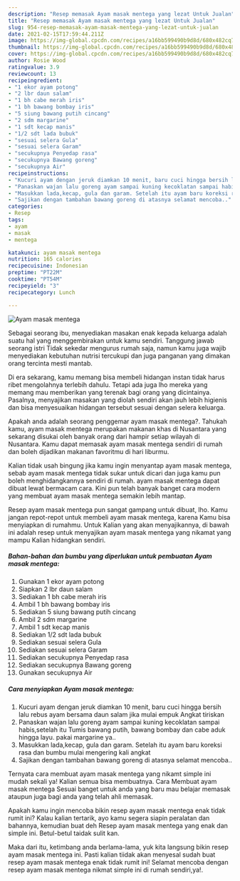 ```yaml
---
description: "Resep memasak Ayam masak mentega yang lezat Untuk Jualan"
title: "Resep memasak Ayam masak mentega yang lezat Untuk Jualan"
slug: 954-resep-memasak-ayam-masak-mentega-yang-lezat-untuk-jualan
date: 2021-02-15T17:59:44.211Z
image: https://img-global.cpcdn.com/recipes/a16bb599490b9d8d/680x482cq70/ayam-masak-mentega-foto-resep-utama.jpg
thumbnail: https://img-global.cpcdn.com/recipes/a16bb599490b9d8d/680x482cq70/ayam-masak-mentega-foto-resep-utama.jpg
cover: https://img-global.cpcdn.com/recipes/a16bb599490b9d8d/680x482cq70/ayam-masak-mentega-foto-resep-utama.jpg
author: Rosie Wood
ratingvalue: 3.9
reviewcount: 13
recipeingredient:
- "1 ekor ayam potong"
- "2 lbr daun salam"
- "1 bh cabe merah iris"
- "1 bh bawang bombay iris"
- "5 siung bawang putih cincang"
- "2 sdm margarine"
- "1 sdt kecap manis"
- "1/2 sdt lada bubuk"
- "sesuai selera Gula"
- "sesuai selera Garam"
- "secukupnya Penyedap rasa"
- "secukupnya Bawang goreng"
- "secukupnya Air"
recipeinstructions:
- "Kucuri ayam dengan jeruk diamkan 10 menit, baru cuci hingga bersih lalu rebus ayam bersama daun salam jika mulai empuk Angkat tiriskan"
- "Panaskan wajan lalu goreng ayam sampai kuning kecoklatan sampai habis,setelah itu Tumis bawang putih, bawang bombay dan cabe aduk hingga layu. pakai margarine ya.."
- "Masukkan lada,kecap, gula dan garam. Setelah itu ayam baru koreksi rasa dan bumbu mulai mengering kali angkat"
- "Sajikan dengan tambahan bawang goreng di atasnya selamat mencoba.."
categories:
- Resep
tags:
- ayam
- masak
- mentega

katakunci: ayam masak mentega 
nutrition: 165 calories
recipecuisine: Indonesian
preptime: "PT22M"
cooktime: "PT54M"
recipeyield: "3"
recipecategory: Lunch

---
```



![Ayam masak mentega](https://img-global.cpcdn.com/recipes/a16bb599490b9d8d/680x482cq70/ayam-masak-mentega-foto-resep-utama.jpg)

Sebagai seorang ibu, menyediakan masakan enak kepada keluarga adalah suatu hal yang menggembirakan untuk kamu sendiri. Tanggung jawab seorang istri Tidak sekedar mengurus rumah saja, namun kamu juga wajib menyediakan kebutuhan nutrisi tercukupi dan juga panganan yang dimakan orang tercinta mesti mantab.

Di era  sekarang, kamu memang bisa membeli hidangan instan tidak harus ribet mengolahnya terlebih dahulu. Tetapi ada juga lho mereka yang memang mau memberikan yang terenak bagi orang yang dicintainya. Pasalnya, menyajikan masakan yang diolah sendiri akan jauh lebih higienis dan bisa menyesuaikan hidangan tersebut sesuai dengan selera keluarga. 



Apakah anda adalah seorang penggemar ayam masak mentega?. Tahukah kamu, ayam masak mentega merupakan makanan khas di Nusantara yang sekarang disukai oleh banyak orang dari hampir setiap wilayah di Nusantara. Kamu dapat memasak ayam masak mentega sendiri di rumah dan boleh dijadikan makanan favoritmu di hari liburmu.

Kalian tidak usah bingung jika kamu ingin menyantap ayam masak mentega, sebab ayam masak mentega tidak sukar untuk dicari dan juga kamu pun boleh menghidangkannya sendiri di rumah. ayam masak mentega dapat dibuat lewat bermacam cara. Kini pun telah banyak banget cara modern yang membuat ayam masak mentega semakin lebih mantap.

Resep ayam masak mentega pun sangat gampang untuk dibuat, lho. Kamu jangan repot-repot untuk membeli ayam masak mentega, karena Kamu bisa menyiapkan di rumahmu. Untuk Kalian yang akan menyajikannya, di bawah ini adalah resep untuk menyajikan ayam masak mentega yang nikamat yang mampu Kalian hidangkan sendiri.

<!--inarticleads1-->

##### Bahan-bahan dan bumbu yang diperlukan untuk pembuatan Ayam masak mentega:

1. Gunakan 1 ekor ayam potong
1. Siapkan 2 lbr daun salam
1. Sediakan 1 bh cabe merah iris
1. Ambil 1 bh bawang bombay iris
1. Sediakan 5 siung bawang putih cincang
1. Ambil 2 sdm margarine
1. Ambil 1 sdt kecap manis
1. Sediakan 1/2 sdt lada bubuk
1. Sediakan sesuai selera Gula
1. Sediakan sesuai selera Garam
1. Sediakan secukupnya Penyedap rasa
1. Sediakan secukupnya Bawang goreng
1. Gunakan secukupnya Air




<!--inarticleads2-->

##### Cara menyiapkan Ayam masak mentega:

1. Kucuri ayam dengan jeruk diamkan 10 menit, baru cuci hingga bersih lalu rebus ayam bersama daun salam jika mulai empuk Angkat tiriskan
1. Panaskan wajan lalu goreng ayam sampai kuning kecoklatan sampai habis,setelah itu Tumis bawang putih, bawang bombay dan cabe aduk hingga layu. pakai margarine ya..
1. Masukkan lada,kecap, gula dan garam. Setelah itu ayam baru koreksi rasa dan bumbu mulai mengering kali angkat
1. Sajikan dengan tambahan bawang goreng di atasnya selamat mencoba..




Ternyata cara membuat ayam masak mentega yang nikamt simple ini mudah sekali ya! Kalian semua bisa membuatnya. Cara Membuat ayam masak mentega Sesuai banget untuk anda yang baru mau belajar memasak ataupun juga bagi anda yang telah ahli memasak.

Apakah kamu ingin mencoba bikin resep ayam masak mentega enak tidak rumit ini? Kalau kalian tertarik, ayo kamu segera siapin peralatan dan bahannya, kemudian buat deh Resep ayam masak mentega yang enak dan simple ini. Betul-betul taidak sulit kan. 

Maka dari itu, ketimbang anda berlama-lama, yuk kita langsung bikin resep ayam masak mentega ini. Pasti kalian tiidak akan menyesal sudah buat resep ayam masak mentega enak tidak rumit ini! Selamat mencoba dengan resep ayam masak mentega nikmat simple ini di rumah sendiri,ya!.

